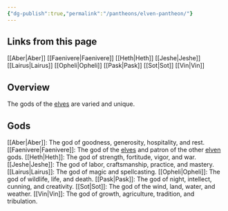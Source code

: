 ```yaml
---
{"dg-publish":true,"permalink":"/pantheons/elven-pantheon/"}
---
```


## Links from this page
[[Aber\|Aber]]
[[Faenivere\|Faenivere]]
[[Heth\|Heth]]
[[Jeshe\|Jeshe]]
[[Lairus\|Lairus]]
[[Opheli\|Opheli]]
[[Pask\|Pask]]
[[Sot\|Sot]]
[[Vin\|Vin]]
## Overview
The gods of the [elves](Snow%20Elf) are varied and unique.
## Gods
[[Aber\|Aber]]: The god of goodness, generosity, hospitality, and rest.
[[Faenivere\|Faenivere]]: The god of the [elves](Snow%20Elf) and patron of the other [elven](Snow%20Elf) gods.
[[Heth\|Heth]]: The god of strength, fortitude, vigor, and war.
[[Jeshe\|Jeshe]]: The god of labor, craftsmanship, practice, and mastery.
[[Lairus\|Lairus]]: The god of magic and spellcasting.
[[Opheli\|Opheli]]: The god of wildlife, life, and death.
[[Pask\|Pask]]: The god of night, intellect, cunning, and creativity.
[[Sot\|Sot]]: The god of the wind, land, water, and weather.
[[Vin\|Vin]]: The god of growth, agriculture, tradition, and tribulation.